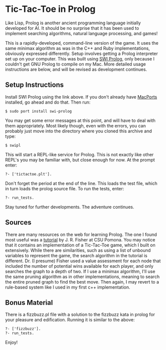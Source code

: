 # Tic-Tac-Toe in Prolog

Like Lisp, Prolog is another ancient programming language initially developed for AI. It should be no surprise that it has been used to implement searching algorithms, natural language processing, and games!

This is a rapidly-developed, command-line version of the game. It uses the same minimax algorithm as was in the C++ and Ruby implementations, obviously expressed differently. Setup involves getting a Prolog interpreter set up on your computer. This was built using [SWI Prolog](http://www.swi-prolog.org/), only because I couldn't get GNU Prolog to compile on my Mac. More detailed usage instructions are below, and will be revised as development continues.

## Setup Instructions

Install SWI Prolog using the link above. If you don't already have [MacPorts](http://www.macports.org/index.php) installed, go ahead and do that. Then run:

    $ sudo port install swi-prolog

You may get some error messages at this point, and will have to deal with them appropriately. Most likely though, even with the errors, you can probably just move into the directory where you cloned this archive and type:

    $ swipl
    
This will start a REPL-like service for Prolog. This is not exactly like other REPL's you may be familiar with, but close enough for now. At the prompt enter:

    ?- ['tictactoe.plt'].

Don't forget the period at the end of the line. This loads the test file, which in turn loads the prolog source file. To run the tests, enter:

    ?- run_tests.

Stay tuned for further developments. The adventure continues.

## Sources

There are many resources on the web for learning Prolog. The one I found most useful was a [tutorial](http://www.csupomona.edu/~jrfisher/www/prolog_tutorial/pt_framer.html) by J. R. Fisher at CSU Pomona. You may notice that it contains an implementation of a Tic-Tac-Toe game, which I built on
extensively. While there are similarities, such as using a list of unbound variables
to represent the game, the search algorithm in the tutorial is different. Dr. (I presume) Fisher used a value assessment for each node that included the number of potential wins available for each player, and only searches the graph to a depth of two. If I use a minimax algorithm, I'll use the same pruning algorithm as in other implementations, meaning to search the entire pruned graph to find the best move. Then again, I may revert to a rule-based system like I used in my first c++ implementation.

## Bonus Material

There is a fizzbuzz.pl file with a solution to the fizzbuzz kata in prolog for your pleasure and edification. Running it is similar to the above:

    ?- ['fizzbuzz'].
    ?- run_tests.

Enjoy!
